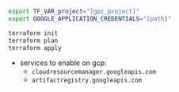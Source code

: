 ```bash
export TF_VAR_project="[gpc_project]"
export GOOGLE_APPLICATION_CREDENTIALS="[path]"

terraform init
terraform plan
terraform apply
```

+ services to enable on gcp:
  + `cloudresourcemanager.googleapis.com`
  + `artifactregistry.googleapis.com`